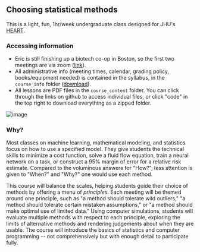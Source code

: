 ## Choosing statistical methods

This is a light, fun, 1hr/week undergraduate class designed for JHU's [HEART](https://engineering.jhu.edu/education/undergraduate-studies/heart-courses/).

### Accessing information

- Eric is still finishing up a biotech co-op in Boston, so the first two meetings are via zoom ([link](https://jhubluejays.zoom.us/j/97300731345?pwd=MUVPM3MyYjF3aFNIUDA0SGJsN0VFUT09)).
- All administrative info (meeting times, calendar, grading policy, books/equipment needed) is contained in the syllabus, in the `course_info` folder ([download](https://github.com/ekernf01/HEART_choosing_stat_methods/raw/main/course%20info/syllabus.odt)). 
- All lessons are PDF files in the `course_content` folder. You can click through the links on github to access individual files, or click "code" in the top right to download everything as a zipped folder.

![image](https://user-images.githubusercontent.com/5271803/182508157-dfc34448-5a4f-414c-9acf-6fa5cfaf1472.png)

### Why?

Most classes on machine learning, mathematical modeling, and statistics focus on how to use a specified model. They give students the technical skills to minimize a cost function, solve a fluid flow equation, train a neural network on a task, or construct a 95% margin of error for a relative risk estimate. Compared to the voluminous answers for "How?", less attention is given to "When?" and "Why?" one would use each method. 

This course will balance the scales, helping students guide their choice of methods by offering a menu of *principles*. Each meeting will be themed around one principle, such as "a method should tolerate wild outliers," "a method should tolerate certain mistaken assumptions," or "a method should make optimal use of limited data." Using computer simulations, students will evaluate multiple methods with respect to each principle, exploring the limits of alternative methods and rendering judgements about when they are usable. The course will introduce the basics of statistics and computer programming -- not comprehensively but with enough detail to participate fully.

